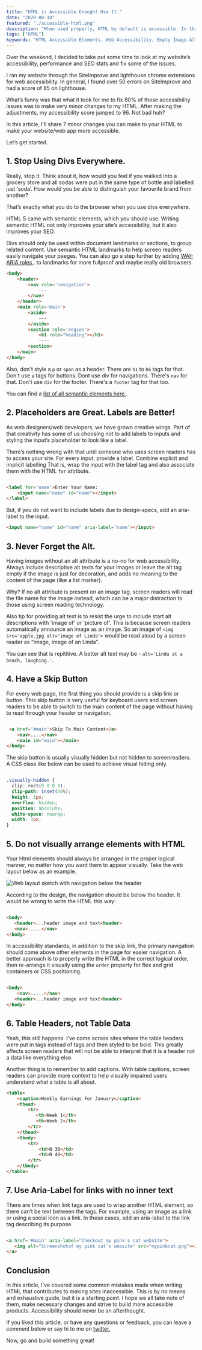 ```yaml
---
title: "HTML is Accessible Enough! Use It."
date: "2020-08-10"
featured: "./accessible-html.png"
description: "When used properly, HTML by default is accessible. In this article, you'll learn 7 common HTML mistakes you may be making that is contributing to your website inaccessible to screen reader and keyboard users."
tags: ["HTML"]
keywords: "HTML Accessible Elements, Web Accessibility, Empty Image Alt, Semantic Elements "
---
```


Over the weekend, I decided to take out some time to look at my website’s accessibility, performance and SEO stats and fix some of the issues.

I ran my website through the SiteImprove and lighthouse chrome extensions for web accessibility. In general, I found over 50 errors on SiteImprove and had a score of 85 on lighthouse.

What’s funny was that what it took for me to fix 80% of those accessibility issues was to make very minor changes to my HTML. After making the adjustments, my accessibility score jumped to 96. Not bad huh?

In this article, I’ll share 7 minor changes you can make to your HTML to make your website/web app more accessible.

Let’s get started.

## 1. Stop Using Divs Everywhere.

Really, stop it. Think about it, how would you feel if you walked into a grocery store and all sodas were put in the same type of bottle and labelled just ‘soda’. How would you be able to distinguish your favourite brand from another?

That’s exactly what you do to the browser when you use divs everywhere.

HTML 5 came with semantic elements, which you should use. Writing semantic HTML not only improves your site’s accessibility, but it also improves your SEO.

Divs should only be used within document landmarks or sections, to group related content. Use semantic HTML landmarks to help screen readers easily navigate your paeges. You can also go a step further by adding <a target='blank' href="https://developer.mozilla.org/en-US/docs/Web/Accessibility/ARIA/Roles" class="inline-link">WAI-ARIA roles </a>. to landmarks for more fullproof and maybe really old browsers.

```html
<body>
    <header>
        <nav role='navigation'>
            ---
        </nav>
    </header>
    <main role='main'>
        <aside>
            ---
        </aside>
        <section role='region'>
            <h1 role="heading"></h1>
            ----
        <section>
    </main>
</body>

```

Also, don't style a `p` or `span` as a header. There are `h1` to `h6` tags for that. Don't use `a` tags for buttons. Dont use div for navigations. There's `nav` for that. Don't use `div` for the footer. There's a `footer` tag for that too. 

You can find a <a target='blank' href="https://www.freecodecamp.org/news/semantic-html5-elements/" class="inline-link">list of all semantic elements here </a>.

## 2. Placeholders are Great. Labels are Better!

As web designers/web developers, we have grown creative wings. Part of that creativity has some of us choosing not to add labels to inputs and styling the input’s placeholder to look like a label. 

There’s nothing wrong with that until someone who uses screen readers has to access your site. 
For every input, provide a label. Combine explicit and implicit labelling That is, wrap the input with the label tag and also associate them with the HTML `for` attribute.

```html

<label for='name'>Enter Your Name:
    <input name="name" id="name"></input>
</label>

```

But, if you do not want to include labels due to design-specs, add an aria-label to the input.

```html
<input name="name" id="name" aria-label=’name’></input>

```

## 3. Never Forget the Alt.

Having images without an alt attribute is a no-no for web accessibility. Always include descriptive alt texts for your images or leave the alt tag empty if the image is just for decoration, and adds no meaning to the content of the page (like a list marker).

Why? If no alt attribute is present on an image tag, screen readers will read the file name for the image instead, which can be a major distraction to those using screen reading technology.

Also tip for providing alt text is to resist the urge to include start alt descriptions with 'image of' or 'picture of'. This is because screen readers automatically announce an image as an image. So an image of `<img src='apple.jpg alt='image of Linda'>` would be read aloud by a screen reader as “image, image of an Linda”.

You can see that is repititive. A better alt text may be - `alt='Linda at a beach, laughing.'`.

## 4. Have a Skip Button

For every web page, the first thing you should provide is a skip link or button. This skip button is very useful for keyboard users and screen readers to be able to switch to the main content of the page without having to read through your header or navigation.

```html

 <a href='#main'>Skip To Main Content</a>
    <nav>....</nav>
    <main id="main"></main>
</body>

```

The skip button is usually visually hidden but not hidden to screenreaders. A CSS class like below can be used to achieve visual hiding only.

```css

.visually-hidden {
  clip: rect(0 0 0 0);
  clip-path: inset(50%);
  height: 1px;
  overflow: hidden;
  position: absolute;
  white-space: nowrap;
  width: 1px;
}

```

## 5. Do not visually arrange elements with HTML

Your Html elements should always be arranged in the proper logical manner, no matter how you want them to appear visually. Take the web layout below as an example.

<img class="inline-image" src='web-layout.png' alt="Web layout sketch with navigation below the header">

According to the design, the navigation should be below the header. It would be wrong to write the HTML this way:

```html

<body>
   <header>...header image and text<header>
   <nav>.....</nav>
</body>

```

In accessibility standards, in addition to the skip link, the primary navigation should come above other elements in the page for easier navigation. A better approach is to properly write the HTML in the correct logical order, then re-arrange it visually using the `order` property for flex and grid containers or CSS positioning.

```html

<body>
    <nav>.....</nav>
   <header>...header image and text<header>
</body>

```

## 6. Table Headers, not Table Data

Yeah, this still happens. I’ve come across sites where the table headers were put in <td> tags instead of <th> tags and then styled to be bold. This greatly affects screen readers that will not be able to interpret that it is a header not a data like everything else.

Another thing is to remember to add captions. With table captions, screen readers can provide more context to help visually impaired users understand what a table is all about.

```html
<table>
    <caption>Weekly Earnings For January</caption>
    <thead>
        <tr>
           <th>Week 1</th>
           <th>Week 2</th>
        </tr>
    </thead>
    <tbody>
        <tr>
            <td>N 30</td>
            <td>N 40</td>
        </tr>
    </tbody>
</table>

```

## 7. Use Aria-Label for links with no inner text

There are times when link tags are used to wrap another HTML element, so there can’t be text between the tags. For example, using an image as a link or using a social icon as a link. In these cases, add an aria-label to the link tag describing its purpose.

```html

<a href='#main' aria-label="Checkout my pink's cat website">
   <img alt="Screenshotof my pink cat's website" src="mypinkcat.png"></img>
</a>

```

## Conclusion

In this article, I've covered some common mistakes made when writing HTML that contributes to making sites inaccessible. This is by no means and exhaustive guide, but it is a starting point. I hope we all take note of them, make necessary changes and strive to build more accessible products. Accessibility should never be an afterthought. 

If you liked this article, or have any questions or feedback, you can leave a comment below or say hi to me on <a target='blank' class='inline-link' href='https://twitter.com/_MsLinda'> twitter.</a>

Now, go and build something great!


